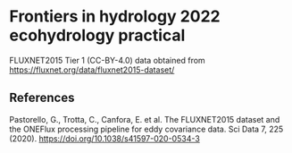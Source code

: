 # Frontiers in hydrology 2022 ecohydrology practical

FLUXNET2015 Tier 1 (CC-BY-4.0) data obtained from https://fluxnet.org/data/fluxnet2015-dataset/

## References

Pastorello, G., Trotta, C., Canfora, E. et al. The FLUXNET2015 dataset and the ONEFlux processing pipeline for eddy covariance data. Sci Data 7, 225 (2020). https://doi.org/10.1038/s41597-020-0534-3
